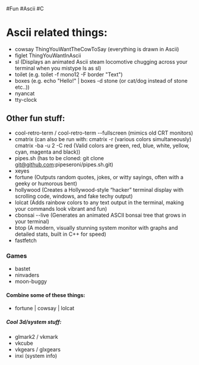 #Fun
#Ascii
#C

# Ascii related things:
- cowsay ThingYouWantTheCowToSay (everything is drawn in Ascii)
- figlet ThingYouWantInAscii
- sl (Displays an animated Ascii steam locomotive chugging across your terminal when you mistype ls as sl)
- toilet (e.g. toilet -f mono12 -F border "Text")
- boxes (e.g. echo "Hello!" | boxes -d stone (or cat/dog instead of stone etc..))
- nyancat
- tty-clock

## Other fun stuff:
- cool-retro-term / cool-retro-term --fullscreen (mimics old CRT monitors)
- cmatrix (can also be run with: cmatrix -r (various colors simultaneously) cmatrix -ba -u 2 -C red (Valid colors are green, red, blue, white, yellow, cyan, magenta and black))
- pipes.sh (has to be cloned: git clone git@github.com:pipeseroni/pipes.sh.git)
- xeyes
- fortune (Outputs random quotes, jokes, or witty sayings, often with a geeky or humorous bent)
- hollywood (Creates a Hollywood-style “hacker” terminal display with scrolling code, windows, and fake techy output)
- lolcat (Adds rainbow colors to any text output in the terminal, making your commands look vibrant and fun)
- cbonsai --live (Generates an animated ASCII bonsai tree that grows in your terminal)
- btop (A modern, visually stunning system monitor with graphs and detailed stats, built in C++ for speed)
- fastfetch

### Games
- bastet
- ninvaders
- moon-buggy

#### Combine some of these things:
- fortune | cowsay | lolcat

##### Cool 3d/system stuff:
- glmark2 / vkmark
- vkcube
- vkgears / glxgears
- inxi (system info)
